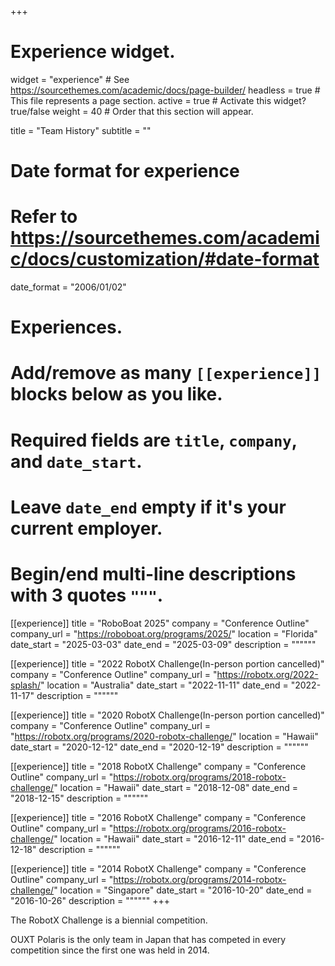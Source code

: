 +++
# Experience widget.
widget = "experience"  # See https://sourcethemes.com/academic/docs/page-builder/
headless = true  # This file represents a page section.
active = true  # Activate this widget? true/false
weight = 40  # Order that this section will appear.

title = "Team History"
subtitle = ""

# Date format for experience
#   Refer to https://sourcethemes.com/academic/docs/customization/#date-format
date_format = "2006/01/02"

# Experiences.
#   Add/remove as many `[[experience]]` blocks below as you like.
#   Required fields are `title`, `company`, and `date_start`.
#   Leave `date_end` empty if it's your current employer.
#   Begin/end multi-line descriptions with 3 quotes `"""`.
[[experience]]
  title = "RoboBoat 2025"
  company = "Conference Outline"
  company_url = "https://roboboat.org/programs/2025/"
  location = "Florida"
  date_start = "2025-03-03"
  date_end = "2025-03-09"
  description = """"""

[[experience]]
  title = "2022 RobotX Challenge(In-person portion cancelled)"
  company = "Conference Outline"
  company_url = "https://robotx.org/2022-splash/"
  location = "Australia"
  date_start = "2022-11-11"
  date_end = "2022-11-17"
  description = """"""

[[experience]]
  title = "2020 RobotX Challenge(In-person portion cancelled)"
  company = "Conference Outline"
  company_url = "https://robotx.org/programs/2020-robotx-challenge/"
  location = "Hawaii"
  date_start = "2020-12-12"
  date_end = "2020-12-19"
  description = """"""

[[experience]]
  title = "2018 RobotX Challenge"
  company = "Conference Outline"
  company_url = "https://robotx.org/programs/2018-robotx-challenge/"
  location = "Hawaii"
  date_start = "2018-12-08"
  date_end = "2018-12-15"
  description = """"""

[[experience]]
  title = "2016 RobotX Challenge"
  company = "Conference Outline"
  company_url = "https://robotx.org/programs/2016-robotx-challenge/"
  location = "Hawaii"
  date_start = "2016-12-11"
  date_end = "2016-12-18"
  description = """"""

[[experience]]
  title = "2014 RobotX Challenge"
  company = "Conference Outline"
  company_url = "https://robotx.org/programs/2014-robotx-challenge/"
  location = "Singapore"
  date_start = "2016-10-20"
  date_end = "2016-10-26"
  description = """"""
+++

The RobotX Challenge is a biennial competition.

OUXT Polaris is the only team in Japan that has competed in every competition since the first one was held in 2014.